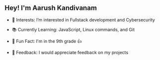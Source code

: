  ## Hey! I'm Aarush Kandivanam
* 👀 Interests: I’m interested in Fullstack development and Cybersecurity

* 📚 Currently Learning: JavaScript, Linux commands, and Git

* 👏 Fun Fact: I'm in the 9th grade 👍

* 🤝 Feedback: I would appreciate feedback on my projects
<!---
babaarush/babaarush is a ✨ special ✨ repository because its `README.md` (this file) appears on your GitHub profile.
You can click the Preview link to take a look at your changes.
--->
